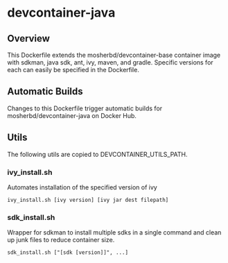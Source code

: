 # devcontainer-java

## Overview

This Dockerfile extends the mosherbd/devcontainer-base container image with sdkman, java sdk, ant, ivy, maven, and gradle. Specific versions for each can easily be specified in the Dockerfile.

## Automatic Builds

Changes to this Dockerfile trigger automatic builds for mosherbd/devcontainer-java on Docker Hub.

## Utils

The following utils are copied to DEVCONTAINER_UTILS_PATH.

### ivy_install.sh 

Automates installation of the specified version of ivy

    ivy_install.sh [ivy version] [ivy jar dest filepath]

### sdk_install.sh

Wrapper for sdkman to install multiple sdks in a single command and clean up junk files to reduce container size.

    sdk_install.sh ["[sdk [version]]", ...]
